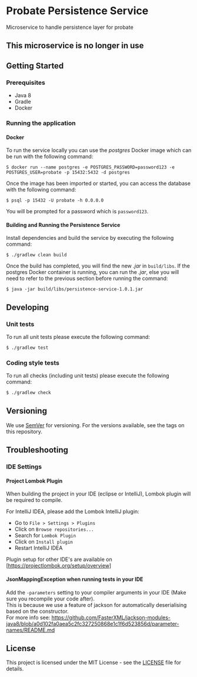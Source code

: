 # Probate Persistence Service 
Microservice to handle persistence layer for probate

## This microservice is no longer in use

## Getting Started
### Prerequisites
- Java 8
- Gradle
- Docker


### Running the application
#### Docker
To run the service locally you can use the *postgres* Docker image which can be run with the following command:  
```
S docker run --name postgres -e POSTGRES_PASSWORD=password123 -e POSTGRES_USER=probate -p 15432:5432 -d postgres
```

Once the image has been imported or started, you can access the database with the following command:  
```
$ psql -p 15432 -U probate -h 0.0.0.0
```  
You will be prompted for a password which is `password123`.

#### Building and Running the Persistence Service
Install dependencies and build the service by executing the following command:  
```
$ ./gradlew clean build
```

Once the build has completed, you will find the new *.jar* in `build/libs`. If the postgres Docker container is running, you can run the *.jar*, else you will need to refer to the previous section before running the command:  
```
$ java -jar build/libs/persistence-service-1.0.1.jar
```

## Developing

### Unit tests

To run all unit tests please execute the following command:

```bash
$ ./gradlew test
```

### Coding style tests

To run all checks (including unit tests) please execute the following command:

```bash
$ ./gradlew check
```

## Versioning

We use [SemVer](http://semver.org/) for versioning.
For the versions available, see the tags on this repository.

## Troubleshooting

### IDE Settings

#### Project Lombok Plugin
When building the project in your IDE (eclipse or IntelliJ), Lombok plugin will be required to compile. 

For IntelliJ IDEA, please add the Lombok IntelliJ plugin:
* Go to `File > Settings > Plugins`
* Click on `Browse repositories...`
* Search for `Lombok Plugin`
* Click on `Install plugin`
* Restart IntelliJ IDEA

Plugin setup for other IDE's are available on [https://projectlombok.org/setup/overview]

#### JsonMappingException when running tests in your IDE
Add the `-parameters` setting to your compiler arguments in your IDE (Make sure you recompile your code after).  
This is because we use a feature of jackson for automatically deserialising based on the constructor.  
For more info see: https://github.com/FasterXML/jackson-modules-java8/blob/a0d102fa0aea5c2fc327250868e1c1f6d523856d/parameter-names/README.md

## License

This project is licensed under the MIT License - see the [LICENSE](LICENSE.md) file for details.
